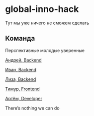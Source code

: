 # global-inno-hack

Тут мы уже ничего не сможем сделать


## Команда

Перспективные молодые уверенные

[Андрей, Backend](https://t.me/using_namespace)

[Иван, Backend](https://t.me/maj0rio)

[Лиза, Backend](https://t.me/lisaanthro)

[Тимур, Frontend](https://t.me/goddesu)

[Артём, Developer](https://t.me/cradm_lozzer)

There’s nothing we can do
